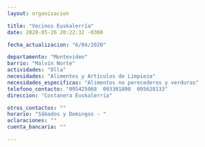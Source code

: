 ```yaml
---
layout: organizacion

title: "Vecinos Euskalerría"
date: 2020-05-26 20:22:32 -0300

fecha_actualizacion: "6/04/2020"

departamento: "Montevideo"
barrio: "Malvín Norte"
actividades: "Olla"
necesidades: "Alimentos y Artículos de Limpieza"
necesidades_especificas: "Alimentos no perecederos y verduras"
telefono_contacto: "095425068  093301890  095628133"
direccion: "Costanera Euskalerría"

otros_contactos: ""
horario: "Sábados y Domingos - "
aclaraciones: ""
cuenta_bancaria: ""

---
```

